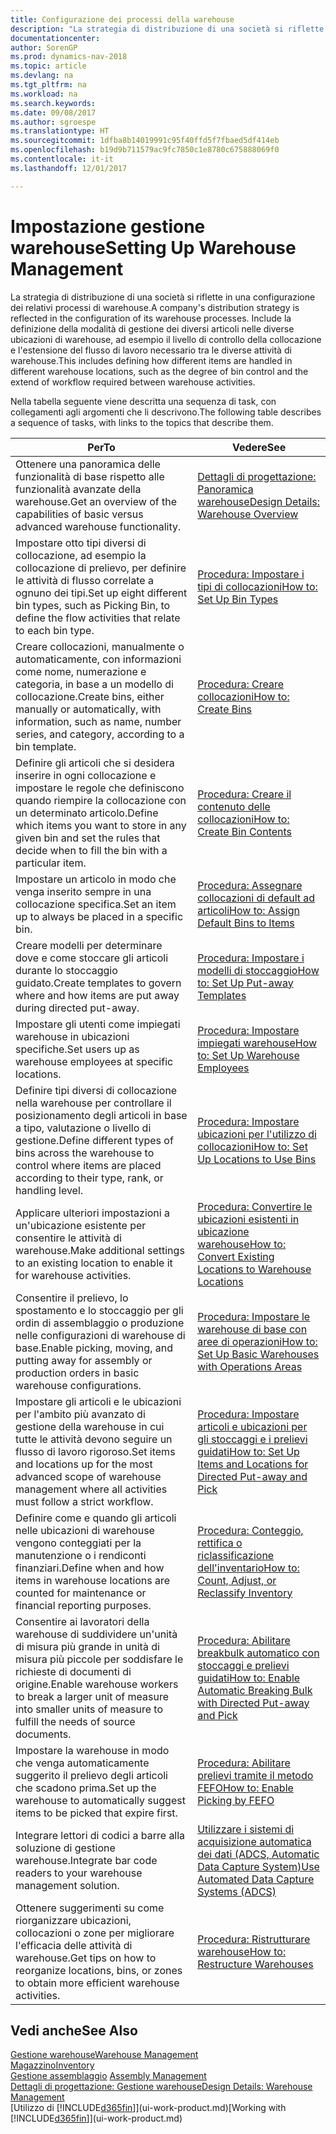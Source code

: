 ```yaml
---
title: Configurazione dei processi della warehouse
description: "La strategia di distribuzione di una società si riflette in una configurazione dei relativi processi di warehouse. Include la definizione della modalità di gestione dei diversi articoli nelle diverse ubicazioni di warehouse, ad esempio il livello di controllo della collocazione e l'estensione del flusso di lavoro necessario tra le diverse attività di warehouse."
documentationcenter: 
author: SorenGP
ms.prod: dynamics-nav-2018
ms.topic: article
ms.devlang: na
ms.tgt_pltfrm: na
ms.workload: na
ms.search.keywords: 
ms.date: 09/08/2017
ms.author: sgroespe
ms.translationtype: HT
ms.sourcegitcommit: 1dfba8b14019991c95f40ffd5f7fbaed5df414eb
ms.openlocfilehash: b19d9b711579ac9fc7850c1e8780c675888069f0
ms.contentlocale: it-it
ms.lasthandoff: 12/01/2017

---
```

# <a name="setting-up-warehouse-management"></a><span data-ttu-id="44d78-104">Impostazione gestione warehouse</span><span class="sxs-lookup"><span data-stu-id="44d78-104">Setting Up Warehouse Management</span></span>
<span data-ttu-id="44d78-105">La strategia di distribuzione di una società si riflette in una configurazione dei relativi processi di warehouse.</span><span class="sxs-lookup"><span data-stu-id="44d78-105">A company's distribution strategy is reflected in the configuration of its warehouse processes.</span></span> <span data-ttu-id="44d78-106">Include la definizione della modalità di gestione dei diversi articoli nelle diverse ubicazioni di warehouse, ad esempio il livello di controllo della collocazione e l'estensione del flusso di lavoro necessario tra le diverse attività di warehouse.</span><span class="sxs-lookup"><span data-stu-id="44d78-106">This includes defining how different items are handled in different warehouse locations, such as the degree of bin control and the extend of workflow required between warehouse activities.</span></span>  

 <span data-ttu-id="44d78-107">Nella tabella seguente viene descritta una sequenza di task, con collegamenti agli argomenti che li descrivono.</span><span class="sxs-lookup"><span data-stu-id="44d78-107">The following table describes a sequence of tasks, with links to the topics that describe them.</span></span>   

|<span data-ttu-id="44d78-108">**Per**</span><span class="sxs-lookup"><span data-stu-id="44d78-108">**To**</span></span>|<span data-ttu-id="44d78-109">**Vedere**</span><span class="sxs-lookup"><span data-stu-id="44d78-109">**See**</span></span>|  
|------------|-------------|  
|<span data-ttu-id="44d78-110">Ottenere una panoramica delle funzionalità di base rispetto alle funzionalità avanzate della warehouse.</span><span class="sxs-lookup"><span data-stu-id="44d78-110">Get an overview of the capabilities of basic versus advanced warehouse functionality.</span></span>|[<span data-ttu-id="44d78-111">Dettagli di progettazione: Panoramica warehouse</span><span class="sxs-lookup"><span data-stu-id="44d78-111">Design Details: Warehouse Overview</span></span>](design-details-warehouse-overview.md)|  
|<span data-ttu-id="44d78-112">Impostare otto tipi diversi di collocazione, ad esempio la collocazione di prelievo, per definire le attività di flusso correlate a ognuno dei tipi.</span><span class="sxs-lookup"><span data-stu-id="44d78-112">Set up eight different bin types, such as Picking Bin, to define the flow activities that relate to each bin type.</span></span>|[<span data-ttu-id="44d78-113">Procedura: Impostare i tipi di collocazioni</span><span class="sxs-lookup"><span data-stu-id="44d78-113">How to: Set Up Bin Types</span></span>](warehouse-how-to-set-up-bin-types.md)|  
|<span data-ttu-id="44d78-114">Creare collocazioni, manualmente o automaticamente, con informazioni come nome, numerazione e categoria, in base a un modello di collocazione.</span><span class="sxs-lookup"><span data-stu-id="44d78-114">Create bins, either manually or automatically, with information, such as name, number series, and category, according to a bin template.</span></span>|[<span data-ttu-id="44d78-115">Procedura: Creare collocazioni</span><span class="sxs-lookup"><span data-stu-id="44d78-115">How to: Create Bins</span></span>](warehouse-how-to-create-individual-bins.md)|  
|<span data-ttu-id="44d78-116">Definire gli articoli che si desidera inserire in ogni collocazione e impostare le regole che definiscono quando riempire la collocazione con un determinato articolo.</span><span class="sxs-lookup"><span data-stu-id="44d78-116">Define which items you want to store in any given bin and set the rules that decide when to fill the bin with a particular item.</span></span>|[<span data-ttu-id="44d78-117">Procedura: Creare il contenuto delle collocazioni</span><span class="sxs-lookup"><span data-stu-id="44d78-117">How to: Create Bin Contents</span></span>](warehouse-how-to-set-up-bin-contents.md)|  
|<span data-ttu-id="44d78-118">Impostare un articolo in modo che venga inserito sempre in una collocazione specifica.</span><span class="sxs-lookup"><span data-stu-id="44d78-118">Set an item up to always be placed in a specific bin.</span></span>|[<span data-ttu-id="44d78-119">Procedura: Assegnare collocazioni di default ad articoli</span><span class="sxs-lookup"><span data-stu-id="44d78-119">How to: Assign Default Bins to Items</span></span>](warehouse-how-to-assign-default-bins-to-items.md)|
|<span data-ttu-id="44d78-120">Creare modelli per determinare dove e come stoccare gli articoli durante lo stoccaggio guidato.</span><span class="sxs-lookup"><span data-stu-id="44d78-120">Create templates to govern where and how items are put away during directed put-away.</span></span>|[<span data-ttu-id="44d78-121">Procedura: Impostare i modelli di stoccaggio</span><span class="sxs-lookup"><span data-stu-id="44d78-121">How to: Set Up Put-away Templates</span></span>](warehouse-how-to-set-up-put-away-templates.md)|
|<span data-ttu-id="44d78-122">Impostare gli utenti come impiegati warehouse in ubicazioni specifiche.</span><span class="sxs-lookup"><span data-stu-id="44d78-122">Set users up as warehouse employees at specific locations.</span></span>|[<span data-ttu-id="44d78-123">Procedura: Impostare impiegati warehouse</span><span class="sxs-lookup"><span data-stu-id="44d78-123">How to: Set Up Warehouse Employees</span></span>](warehouse-how-to-set-up-warehouse-employees.md)|
|<span data-ttu-id="44d78-124">Definire tipi diversi di collocazione nella warehouse per controllare il posizionamento degli articoli in base a tipo, valutazione o livello di gestione.</span><span class="sxs-lookup"><span data-stu-id="44d78-124">Define different types of bins across the warehouse to control where items are placed according to their type, rank, or handling level.</span></span>|[<span data-ttu-id="44d78-125">Procedura: Impostare ubicazioni per l'utilizzo di collocazioni</span><span class="sxs-lookup"><span data-stu-id="44d78-125">How to: Set Up Locations to Use Bins</span></span>](warehouse-how-to-set-up-locations-to-use-bins.md)|
|<span data-ttu-id="44d78-126">Applicare ulteriori impostazioni a un'ubicazione esistente per consentire le attività di warehouse.</span><span class="sxs-lookup"><span data-stu-id="44d78-126">Make additional settings to an existing location to enable it for warehouse activities.</span></span>|[<span data-ttu-id="44d78-127">Procedura: Convertire le ubicazioni esistenti in ubicazione warehouse</span><span class="sxs-lookup"><span data-stu-id="44d78-127">How to: Convert Existing Locations to Warehouse Locations</span></span>](warehouse-how-to-convert-existing-locations-to-warehouse-locations.md)|
|<span data-ttu-id="44d78-128">Consentire il prelievo, lo spostamento e lo stoccaggio per gli ordin di assemblaggio o produzione nelle configurazioni di warehouse di base.</span><span class="sxs-lookup"><span data-stu-id="44d78-128">Enable picking, moving, and putting away for assembly or production orders in basic warehouse configurations.</span></span>|[<span data-ttu-id="44d78-129">Procedura: Impostare le warehouse di base con aree di operazioni</span><span class="sxs-lookup"><span data-stu-id="44d78-129">How to: Set Up Basic Warehouses with Operations Areas</span></span>](warehouse-how-to-set-up-basic-warehouses-with-operations-areas.md)|  
|<span data-ttu-id="44d78-130">Impostare gli articoli e le ubicazioni per l'ambito più avanzato di gestione della warehouse in cui tutte le attività devono seguire un flusso di lavoro rigoroso.</span><span class="sxs-lookup"><span data-stu-id="44d78-130">Set items and locations up for the most advanced scope of warehouse management where all activities must follow a strict workflow.</span></span>|[<span data-ttu-id="44d78-131">Procedura: Impostare articoli e ubicazioni per gli stoccaggi e i prelievi guidati</span><span class="sxs-lookup"><span data-stu-id="44d78-131">How to: Set Up Items and Locations for Directed Put-away and Pick</span></span>](warehouse-how-to-set-up-items-for-directed-put-away-and-pick.md)|  
|<span data-ttu-id="44d78-132">Definire come e quando gli articoli nelle ubicazioni di warehouse vengono conteggiati per la manutenzione o i rendiconti finanziari.</span><span class="sxs-lookup"><span data-stu-id="44d78-132">Define when and how items in warehouse locations are counted for maintenance or financial reporting purposes.</span></span>|[<span data-ttu-id="44d78-133">Procedura: Conteggio, rettifica o riclassificazione dell'inventario</span><span class="sxs-lookup"><span data-stu-id="44d78-133">How to: Count, Adjust, or Reclassify Inventory</span></span>](inventory-how-count-adjust-reclassify.md)|
|<span data-ttu-id="44d78-134">Consentire ai lavoratori della warehouse di suddividere un'unità di misura più grande in unità di misura più piccole per soddisfare le richieste di documenti di origine.</span><span class="sxs-lookup"><span data-stu-id="44d78-134">Enable warehouse workers to break a larger unit of measure into smaller units of measure to fulfill the needs of source documents.</span></span>|[<span data-ttu-id="44d78-135">Procedura: Abilitare breakbulk automatico con stoccaggi e prelievi guidati</span><span class="sxs-lookup"><span data-stu-id="44d78-135">How to: Enable Automatic Breaking Bulk with Directed Put-away and Pick</span></span>](warehouse-enable-automatic-breaking-bulk-with-directed-put-away-and-pick.md)|  
|<span data-ttu-id="44d78-136">Impostare la warehouse in modo che venga automaticamente suggerito il prelievo degli articoli che scadono prima.</span><span class="sxs-lookup"><span data-stu-id="44d78-136">Set up the warehouse to automatically suggest items to be picked that expire first.</span></span>|[<span data-ttu-id="44d78-137">Procedura: Abilitare prelievi tramite il metodo FEFO</span><span class="sxs-lookup"><span data-stu-id="44d78-137">How to: Enable Picking by FEFO</span></span>](warehouse-picking-by-fefo.md)|
|<span data-ttu-id="44d78-138">Integrare lettori di codici a barre alla soluzione di gestione warehouse.</span><span class="sxs-lookup"><span data-stu-id="44d78-138">Integrate bar code readers to your warehouse management solution.</span></span>|[<span data-ttu-id="44d78-139">Utilizzare i sistemi di acquisizione automatica dei dati (ADCS, Automatic Data Capture System)</span><span class="sxs-lookup"><span data-stu-id="44d78-139">Use Automated Data Capture Systems (ADCS)</span></span>](warehouse-use-automated-data-capture-systems-adcs.md)|  
|<span data-ttu-id="44d78-140">Ottenere suggerimenti su come riorganizzare ubicazioni, collocazioni o zone per migliorare l'efficacia delle attività di warehouse.</span><span class="sxs-lookup"><span data-stu-id="44d78-140">Get tips on how to reorganize locations, bins, or zones to obtain more efficient warehouse activities.</span></span>|[<span data-ttu-id="44d78-141">Procedura: Ristrutturare warehouse</span><span class="sxs-lookup"><span data-stu-id="44d78-141">How to: Restructure Warehouses</span></span>](warehouse-how-to-restructure-warehouses.md)|  

## <a name="see-also"></a><span data-ttu-id="44d78-142">Vedi anche</span><span class="sxs-lookup"><span data-stu-id="44d78-142">See Also</span></span>  
[<span data-ttu-id="44d78-143">Gestione warehouse</span><span class="sxs-lookup"><span data-stu-id="44d78-143">Warehouse Management</span></span>](warehouse-manage-warehouse.md)  
[<span data-ttu-id="44d78-144">Magazzino</span><span class="sxs-lookup"><span data-stu-id="44d78-144">Inventory</span></span>](inventory-manage-inventory.md)  
<span data-ttu-id="44d78-145">[Gestione assemblaggio](assembly-assemble-items.md)  </span><span class="sxs-lookup"><span data-stu-id="44d78-145">[Assembly Management](assembly-assemble-items.md)  </span></span>  
[<span data-ttu-id="44d78-146">Dettagli di progettazione: Gestione warehouse</span><span class="sxs-lookup"><span data-stu-id="44d78-146">Design Details: Warehouse Management</span></span>](design-details-warehouse-management.md)  
<span data-ttu-id="44d78-147">[Utilizzo di [!INCLUDE[d365fin](includes/d365fin_md.md)]](ui-work-product.md)</span><span class="sxs-lookup"><span data-stu-id="44d78-147">[Working with [!INCLUDE[d365fin](includes/d365fin_md.md)]](ui-work-product.md)</span></span>

